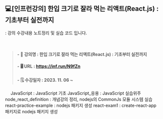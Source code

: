 ## 💻[인프런강의] 한입 크기로 잘라 먹는 리액트(React.js) : 기초부터 실전까지
: 강의 수강내용 노트정리 및 실습 코드 입니다. 

  
> #### - 📝 강의명 : 한입 크기로 잘라 먹는 리액트(React.js) : 기초부터 실전까지
> #### - 🖥 URL : https://inf.run/N9fZn
> #### - 🗓 수강일자 : 2023. 11. 06 ~

  
JavaScript : JavaScript 기초
JavaScript_응용 : JavaScript 실습위주
node_react_definition : 개념강의 정리, nodejs의 CommonJs 모듈 시스템 실습
react-practice-example : nodejs 패키지 생성
react-exam1 : create-react-app 패키지로 nodejs 패키지 생성
